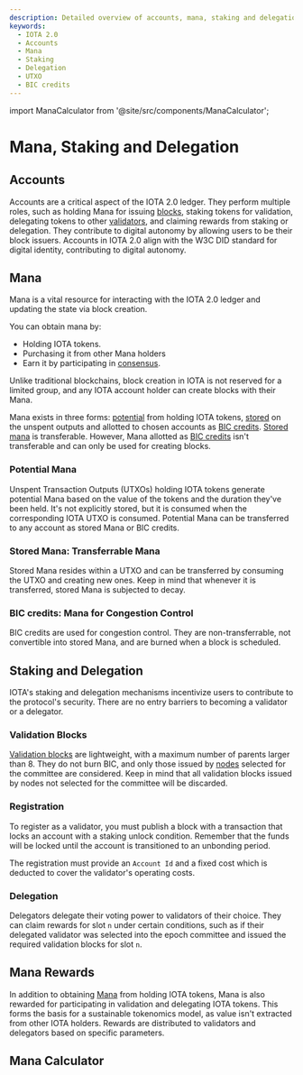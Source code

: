 ```yaml
---
description: Detailed overview of accounts, mana, staking and delegation in IOTA 2.0.
keywords:
  - IOTA 2.0
  - Accounts
  - Mana
  - Staking
  - Delegation
  - UTXO
  - BIC credits
---
```


import ManaCalculator from '@site/src/components/ManaCalculator';

# Mana, Staking and Delegation

## Accounts

Accounts are a critical aspect of the IOTA 2.0 ledger.
They perform multiple roles, such as holding Mana for issuing [blocks](data-structures.md#blocks), staking tokens for
validation,
delegating tokens to other [validators](validators.md), and claiming rewards from staking or delegation.
They contribute to digital autonomy by allowing users to be their block issuers.
Accounts in IOTA 2.0 align with the W3C DID standard for digital identity,
contributing to digital autonomy.

## Mana

Mana is a vital resource for interacting with the IOTA 2.0 ledger and updating the state via block creation.

You can obtain mana by:

- Holding IOTA tokens.
- Purchasing it from other Mana holders
- Earn it by participating in [consensus](consensus.md).

Unlike traditional blockchains, block creation in IOTA is not reserved for a limited group, and any IOTA account holder
can create blocks with their Mana.

Mana exists in three forms: [potential](#potential-mana) from holding IOTA
tokens, [stored](#stored-mana-transferrable-mana) on the unspent outputs and allotted to chosen accounts
as [BIC credits](#bic-credits-mana-for-congestion-control).
[Stored mana](#stored-mana-transferrable-mana) is transferable. However, Mana allotted
as [BIC credits](#bic-credits-mana-for-congestion-control) isn't transferable and can only be used for creating blocks.

### Potential Mana

Unspent Transaction Outputs (UTXOs) holding IOTA tokens generate potential Mana based on the value of the tokens and the
duration they've been held.
It's not explicitly stored, but it is consumed when the corresponding IOTA UTXO is consumed.
Potential Mana can be transferred to any account as stored Mana or BIC credits.

### Stored Mana: Transferrable Mana

Stored Mana resides within a UTXO and can be transferred by consuming the UTXO and creating new ones.
Keep in mind that whenever it is transferred, stored Mana is subjected to decay.

### BIC credits: Mana for Congestion Control

BIC credits are used for congestion control. They are non-transferrable, not convertible into stored Mana, and are
burned when a block is scheduled.

## Staking and Delegation

IOTA's staking and delegation mechanisms incentivize users to contribute to the protocol's security.
There are no entry barriers to becoming a validator or a delegator.

### Validation Blocks

[Validation blocks](data-structures.md#validation-blocks) are lightweight,
with a maximum number of parents larger than 8.
They do not burn BIC, and only those issued by [nodes](networking.md#nodes) selected for the committee are considered.
Keep in mind that all validation blocks issued by nodes not selected for the committee will be discarded.

### Registration

To register as a validator, you must publish a block with a transaction that locks an account with a staking unlock
condition. Remember that the funds will be locked until the account is transitioned to an unbonding period.

The registration must provide an `Account Id` and a fixed cost which is deducted to cover the validator's
operating costs.

### Delegation

Delegators delegate their voting power to validators of their choice. They can claim rewards for slot `n` under certain
conditions, such as if their delegated validator was selected into the epoch committee and issued the required
validation blocks for slot `n`.

## Mana Rewards

In addition to obtaining [Mana](mana.md) from holding IOTA tokens, Mana is also rewarded for participating in validation
and
delegating IOTA tokens. This forms the basis for a sustainable tokenomics model, as value isn't extracted from other
IOTA holders. Rewards are distributed to validators and delegators based on specific parameters.

## Mana Calculator

<ManaCalculator/>
